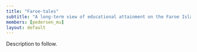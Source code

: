 ```yaml
---
title: "Faroe-tales"
subtitle: "A long-term view of educational attainment on the Faroe Islands"
members: [pedersen_mu]
layout: default
---
```


Description to follow.
